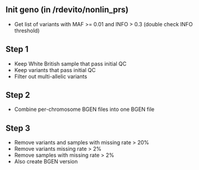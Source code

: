## Init geno (in /rdevito/nonlin_prs)

- Get list of variants with MAF >= 0.01 and INFO > 0.3 (double check INFO threshold)

## Step 1

- Keep White British sample that pass initial QC
- Keep variants that pass initial QC
- Filter out multi-allelic variants

## Step 2

- Combine per-chromosome BGEN files into one BGEN file

## Step 3

- Remove variants and samples with missing rate > 20%
- Remove variants missing rate > 2%
- Remove samples with missing rate > 2%
- Also create BGEN version